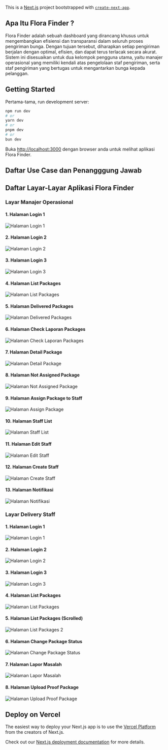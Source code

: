 This is a [Next.js](https://nextjs.org/) project bootstrapped with [`create-next-app`](https://github.com/vercel/next.js/tree/canary/packages/create-next-app).
## Apa Itu Flora Finder ?
Flora Finder adalah sebuah dashboard yang dirancang khusus untuk mengembangkan efisiensi dan transparansi dalam seluruh proses pengiriman bunga. Dengan tujuan tersebut, diharapkan setiap pengiriman berjalan dengan optimal, efisien, dan dapat terus terlacak secara akurat. Sistem ini disesuaikan untuk dua kelompok pengguna utama, yaitu manajer operasional yang memiliki kendali atas pengelolaan staf pengiriman, serta staf pengiriman yang bertugas untuk mengantarkan bunga kepada pelanggan. 

## Getting Started

Pertama-tama, run development server:

```bash
npm run dev
# or
yarn dev
# or
pnpm dev
# or
bun dev
```

Buka [http://localhost:3000](http://localhost:3000) dengan browser anda untuk melihat aplikasi Flora Finder.

## Daftar Use Case dan Penangggung Jawab


## Daftar Layar-Layar Aplikasi Flora Finder
### Layar Manajer Operasional
#### 1. Halaman Login 1
![Halaman Login 1](snippet-pages/1-manops-login.png)
#### 2. Halaman Login 2
![Halaman Login 2](snippet-pages/2-manops-login2.png)
#### 3. Halaman Login 3
![Halaman Login 3](snippet-pages/3-manops-login3.png)
#### 4. Halaman List Packages
![Halaman List Packages](snippet-pages/4-manops-list_packages.png)
#### 5. Halaman Delivered Packages
![Halaman Delivered Packages](snippet-pages/5-manops-delivered_packages_only.png)
#### 6. Halaman Check Laporan Packages
![Halaman Check Laporan Packages](snippet-pages/6-manops-check_laporan.png)
#### 7. Halaman Detail Package
![Halaman Detail Package](snippet-pages/7-manops-package_detail.png)
#### 8. Halaman Not Assigned Package
![Halaman Not Assigned Package](snippet-pages/8-manops-unassigned_packages.png)
#### 9. Halaman Assign Package to Staff
![Halaman Assign Package](snippet-pages/1-manops-login.png)
#### 10. Halaman Staff List
![Halaman Staff List](snippet-pages/10-manops-staff_list.png)
#### 11. Halaman Edit Staff
![Halaman Edit Staff](snippet-pages/12-manops-edit_staff.png)
#### 12. Halaman Create Staff
![Halaman Create Staff](snippet-pages/13-manops-create_staff.png)
#### 13. Halaman Notifikasi
![Halaman Notifikasi](snippet-pages/14-manops-notif.png)

### Layar Delivery Staff
#### 1. Halaman Login 1
![Halaman Login 1](snippet-pages/15-staff-login.png)
#### 2. Halaman Login 2
![Halaman Login 2](snippet-pages/16-staff-login2.png)
#### 3. Halaman Login 3
![Halaman Login 3](snippet-pages/17-staff-login3.png)
#### 4. Halaman List Packages
![Halaman List Packages](snippet-pages/18-staff-packageList1.png)
#### 5. Halaman List Packages (Scrolled)
![Halaman List Packages 2](snippet-pages/19-staff-packageList2.png)
#### 6. Halaman Change Package Status
![Halaman Change Package Status](snippet-pages/20-staff-change_status.png)
#### 7. Halaman Lapor Masalah
![Halaman Lapor Masalah](snippet-pages/21-staff-lapor_masalah.png)
#### 8. Halaman Upload Proof Package
![Halaman Upload Proof Package](snippet-pages/22-staff-upload_proof.png)


## Deploy on Vercel

The easiest way to deploy your Next.js app is to use the [Vercel Platform](https://vercel.com/new?utm_medium=default-template&filter=next.js&utm_source=create-next-app&utm_campaign=create-next-app-readme) from the creators of Next.js.

Check out our [Next.js deployment documentation](https://nextjs.org/docs/deployment) for more details.
